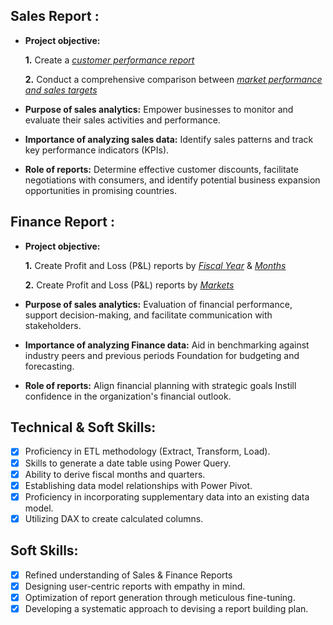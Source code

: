 ## Sales Report :


- **Project objective:** 

    **1.** Create a  _[customer performance report](https://github.com/madhusudanshashank/Excel-Sales-Analytics/blob/main/Customer%20Performance%20Report.pdf)_ 


    **2.** Conduct a comprehensive comparison between _[market performance and sales targets](https://github.com/madhusudanshashank/Excel-Sales-Analytics/blob/main/Market%20Performance%20vs%20Target%20Report.pdf)_

- **Purpose of sales analytics:** Empower businesses to monitor and evaluate their sales activities and performance.

- **Importance of analyzing sales data:** Identify sales patterns and track key performance indicators (KPIs).

- **Role of reports:** Determine effective customer discounts, facilitate negotiations with consumers, and identify potential business expansion opportunities in promising countries.


## Finance Report :

- **Project objective:** 

    **1.** Create Profit and Loss (P&L) reports by _[Fiscal Year](https://github.com/madhusudanshashank/Excel-Sales-Analytics/blob/main/P%26L%20Statement%20by%20Fiscal%20Year.pdf)_ & _[Months](https://github.com/madhusudanshashank/Excel-Sales-Analytics/blob/main/P%20and%20L%20Statement%20by%20Months.pdf)_ 

   **2.** Create Profit and Loss (P&L) reports by _[Markets](https://github.com/madhusudanshashank/Excel-Sales-Analytics/blob/main/P%26L%20Statement%20by%20Markets.pdf)_

- **Purpose of sales analytics:** Evaluation of financial performance, support decision-making, and facilitate communication with stakeholders.

- **Importance of analyzing Finance data:** Aid in benchmarking against industry peers and previous periods Foundation for budgeting and forecasting.

- **Role of reports:** Align financial planning with strategic goals Instill confidence in the organization's financial outlook.


## Technical & Soft Skills:
- [x]	Proficiency in ETL methodology (Extract, Transform, Load).
- [x]	Skills to generate a date table using Power Query.
- [x]	Ability to derive fiscal months and quarters.
- [x]	Establishing data model relationships with Power Pivot.
- [x]	Proficiency in incorporating supplementary data into an existing data model.
- [x]	Utilizing DAX to create calculated columns.

## Soft Skills:
- [x]	Refined understanding of Sales & Finance Reports
- [x]	Designing user-centric reports with empathy in mind.
- [x]	Optimization of report generation through meticulous fine-tuning.
- [x]	Developing a systematic approach to devising a report building plan.
